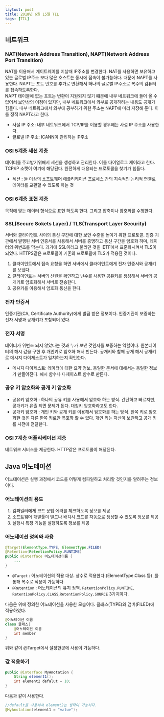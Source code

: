 ```yaml
---
laytout: post
title: 2018년 6월 15일 TIL
tags: [TIL]
---
```


## 네트워크

### NAT(Network Address Transition), NAPT(Network Address Port Transition)
NAT를 이용해서 게이트웨이를 지날때 IP주소를 변경한다. NAT를 사용하면 보유하고 있는 글로벌 IP주소 보다 많은 호스트는 동시에 접속이 불가능하다. 때문에 NAPT를 사용한다. NAPT는 포트 번호를 추가로 변환해서 하나의 글로벌 IP주소로 복수의 컴퓨터를 접속하도록한다.  
NAPT 테이블에 없는 포트는 변환이 지원되지 않기 떄문에 내부 네트워크에 들어 올 수 없어서 보안상의 이점이 있지만, 내부 네트워크에서 외부로 공개하려는 내용도 공개가 힘들다. 내부 네트워크에서 외부에 공부하기 위한 주소는 NAPT에 미리 저장해 둔다. 이를 정적 NAPT라고 한다.
- 사설 IP 주소: 내부 네트워크에서 TCP/IP를 이용할 경우에는 사설 IP 주소를 사용한다.
- 글로벌 IP 주소: ICANN이 관리하는 IP주소

### OSI 5계층 세션 계층 
데이터를 주고받기위해서 세션을 생성하고 관리한다. 이를 다이얼로그 제어라고 한다. TCP/IP 소켓이 여기에 해당된다. 완전하게 대응되는 프로토콜을 찾기가 힘들다.
- 세션 : 둘 이상의 소프트웨어 애플리케이션 프로세스 간의 지속적인 논리적 연결로 데이터를 교환할 수 있도록 하는 것

### OSI 6계층 표현 계층
목적에 맞는 데이터 형식으로 표현 하도록 한다. 그리고 압축이나 암호화를 수행한다.

### SSL(Secure Sokets Layer) / TLS(Transport Layer Security)
서버와 클라이언트 사이의 통신 구간에 대한 보안 수준을 높이기 위한 프로토콜. 인증 기관에서 발행된 서버 인증서를 사용해서 서버를 증명하고 통신 구간을 암호화 하며, 데이터의 위변조를 막는다. 과거에 SSL이라고 불리던 것을 IETF에서 표준화시켜서 TLS이 되었다.
HTTPS같은 프로토콜이 기존의 프로토콜에 TLS가 적용된 것이다.
1. 클라이언트에서 접속 요청을 하면 서버에서 클라이언트에게 전자 인증서와 공개키를 보낸다.
2. 클라이언트는 서버의 신원을 확인하고 난수를 사용한 공유키를 생성해서 서버의 공개키로 암호화해서 서버로 전송한다.
3. 공유키를 이용해서 암호화 통신을 한다.

### 전자 인증서
인증기관(CA, Certificate Authority)에게 발급 받은 정보이다. 인증기관이 보증하는 전자 서명과 공개키가 포함되어 있다.

### 전자 서명
데이터가 위변조 되지 않았다는 것과 누가 보낸 것인지를 보증하는 역할이다. 원본데이터의 해시 값을 구한 후 개인키로 암호화 해서 만든다.
공개키와 함께 공개 해서 공개키로 메시지 다이제스트가 일치하는지 확인한다.
- 메시지 다이제스트: 데이터에 대한 요약 정보. 동일한 문서에 대해서는 동일한 정보가 만들어진다. 해시 함수나 다제이스트 함수로 만든다.

### 공유 키 암호화와 공개 키 암호화
- 공유키 암호화 : 하나의 공유 키를 사용해서 암호화 하는 방식. 간단하고 빠르지만, 공개키가 유출 되면 문제가 된다. 대칭키 암호화라고도 한다.
- 공개키 암호화 : 개인 키와 공개 키를 이용해서 암호화를 하는 방식. 한쪽 키로 암호화한 것은 다른 한쪽 키로만 복호화 할 수 있다. 개인 키는 자신이 보관하고 공개 키를 사전에 전달한다.

### OSI 7계층 어플리케이션 계층
네트워크 서비스를 제공한다. HTTP같은 프로토콜이 해당된다.

## Java 어노테이션
어노테이션은 실행 과정에서 코드를 어떻게 컴파일하고 처리할 것인지를 알려주는 정보이다.

### 어노테이션의 용도
1. 컴파일러에게 코드 문법 에러를 체크하도록 정보를 제공
2. 소프트웨어 개발툴이 빌드나 배치시 코드를 자동으로 생성할 수 있도록 정보를 제공
3. 실행시 특정 기능을 실행하도록 정보를 제공

### 어노테이션 정의와 사용
```java
@Target(ElementType.TYPE, ElementType.FILED)
@Retention(RetentionPolicy.RUNTIME)
public @interface 어노테이션이름 {
    ...
}
```
- `@Target` : 어노테이션의 적용 대상. 상수로 적용한다.(ElementType.Class 등) ,를 통해 복수로 적용이 가능하다.
- `@Retention` : 어노테이션의 유지 정책. `RetentionPolicy.RUNTIME`, `RetentionPolicy.CLASS`,`RetentionPolicy.SOURCE` 3가지이다. 

다음은 위에 정의한 어노테이션을 사용한 모습이다. 클래스(TYPE)와 맴버(FILED)에 적용하였다.
```java
@어노테이션 이름
class 클래스{
    @어노테이션 이름
    int member 
}
```
위와 같이 @Target에서 설정한곳에 사용이 가능하다.

### 값 적용하기
```java
public @interface MyAnotation {
    String element1();
    int element2 defalut = 10;
}
```
다음과 같이 사용한다.
```java
//default를 사용해서 element2는 생략이 가능하다.
@MyAnotation(element1 = "value");
```

